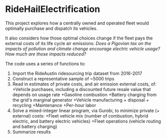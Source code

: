 # RideHailElectrification

This project explores how a centrally owned and operated fleet would optimally purchase and dispatch its vehicles. 

It also considers how those optimal choices change if the fleet pays the external costs of its life cycle air emissions: *Does a Pigovian tax on the impacts of pollution and climate change encourage electric vehicle usage? How much are those impacts reduced?*

The code uses a series of functions to:
1. Import the RideAustin ridesourcing trip dataset from 2016-2017
2. Construct a representative sample of ~5000 trips
3. Read in estimates of private costs, and air emission external costs, of:
  +Vehicle purchases, including a discounted future resale value that depends on usage rate
  +Gasoline combustion
  +Battery charging from the grid's marginal generator
  +Vehicle manufacturing + disposal + recycling
  +Maintenance
  +Per-hour labor
4. Solve a mixed-integer linear program, via Gurobi, to minimize private (+ external) costs:
  +Fleet vehicle mix (number of combustion, hybrid electric, and battery electric vehicles) 
  +Fleet operations (vehicle routing and battery charging) 
5. Summarize results
